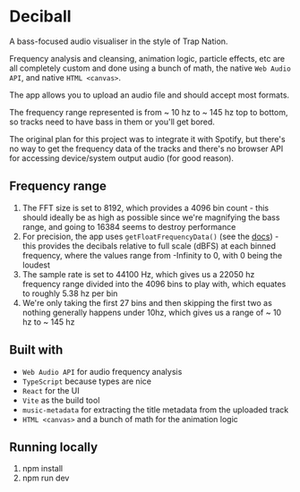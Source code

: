 # Deciball

A bass-focused audio visualiser in the style of Trap Nation.

Frequency analysis and cleansing, animation logic, particle effects, etc are all completely custom and done using a bunch of math, the native `Web Audio API`, and native `HTML <canvas>`.

The app allows you to upload an audio file and should accept most formats.

The frequency range represented is from ~ 10 hz to ~ 145 hz top to bottom, so tracks need to have bass in them or you'll get bored.

The original plan for this project was to integrate it with Spotify, but there's no way to get the frequency data of the tracks and there's no browser API for accessing device/system output audio (for good reason).

## Frequency range

1. The FFT size is set to 8192, which provides a 4096 bin count - this should ideally be as high as possible since we're magnifying the bass range, and going to 16384 seems to destroy performance
2. For precision, the app uses `getFloatFrequencyData()` (see the [docs](https://developer.mozilla.org/en-US/docs/Web/API/AnalyserNode/getFloatFrequencyData)) - this provides the decibals relative to full scale (dBFS) at each binned frequency, where the values range from -Infinity to 0, with 0 being the loudest
3. The sample rate is set to 44100 Hz, which gives us a 22050 hz frequency range divided into the 4096 bins to play with, which equates to roughly 5.38 hz per bin
4. We're only taking the first 27 bins and then skipping the first two as nothing generally happens under 10hz, which gives us a range of ~ 10 hz to ~ 145 hz

## Built with

- `Web Audio API` for audio frequency analysis
- `TypeScript` because types are nice
- `React` for the UI
- `Vite` as the build tool
- `music-metadata` for extracting the title metadata from the uploaded track
- `HTML <canvas>` and a bunch of math for the animation logic

## Running locally

1. npm install
2. npm run dev
